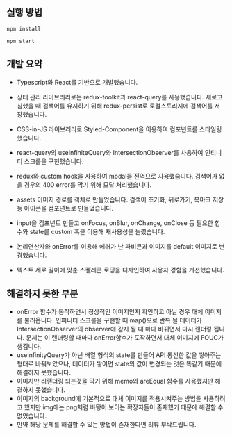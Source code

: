 ## 실행 방법

```
npm install
```

```
npm start
```

## 개발 요약

- Typescript와 React를 기반으로 개발했습니다.

- 상태 관리 라이브러리로는 redux-toolkit과 react-query를 사용했습니다. 새로고침했을 때 검색어를 유지하기 위해 redux-persist로 로컬스토리지에 검색어를 저장했습니다.

- CSS-in-JS 라이브러리로 Styled-Component을 이용하여 컴포넌트를 스타일링했습니다.

- react-query의 useInfiniteQuery와 IntersectionObserver를 사용하여 인티니티 스크롤을 구현했습니다.

- redux와 custom hook을 사용하여 modal을 전역으로 사용했습니다. 검색어가 없을 경우의 400 error를 막기 위해 모달 처리했습니다.

- assets 이미지 경로를 객체로 만들었습니다. 검색어 초기화, 뒤로가기, 북마크 저장 등 아이콘을 컴포넌트로 만들었습니다.

- input을 컴포넌트 만들고 onFocus, onBlur, onChange, onClose 등 필요한 함수와 state를 custom 훅을 이용해 재사용성을 늘렸습니다.

- 논리연산자와 onError를 이용해 에러가 난 파비콘과 이미지를 default 이미지로 변경했습니다.

- 텍스트 세로 길이에 맞춘 스켈레콘 로딩을 디자인하여 사용자 경험을 개선했습니다.

## 해결하지 못한 부분

- onError 함수가 동작하면서 정상적인 이미지인지 확인하고 아닐 경우 대체 이미지를 불러옵니다. 인피니티 스크롤을 구현할 때 map()으로 반복 될 데이터가 IntersectionObserver의 observer에 감지 될 때 마다 바뀌면서 다시 랜더링 됩니다. 문제는 이 랜더링할 때마다 onError함수가 도작하면서 대체 이미지에 FOUC가 생깁니다.
- useInfinityQuery가 아닌 배열 형식의 state를 만들어 API 통신한 값을 쌓아주는 형태로 바꿔보았으나, 데이터가 쌓이면 state의 값이 변경되는 것은 똑같기 때문에 해결하지 못했습니다.
- 이미지만 리랜더링 되는것을 막기 위해 memo와 areEqual 함수를 사용했지만 해결하지 못했습니다.
- 이미지의 background에 기본적으로 대체 이미지를 적용시켜주는 방법을 사용하려고 했지만 img에는 png처럼 바탕이 보이는 확장자들이 존재했기 떄문에 해결할 수 없었습니다.
- 만약 해당 문제를 해결할 수 있는 방법이 존재한다면 리뷰 부탁드립니다.

